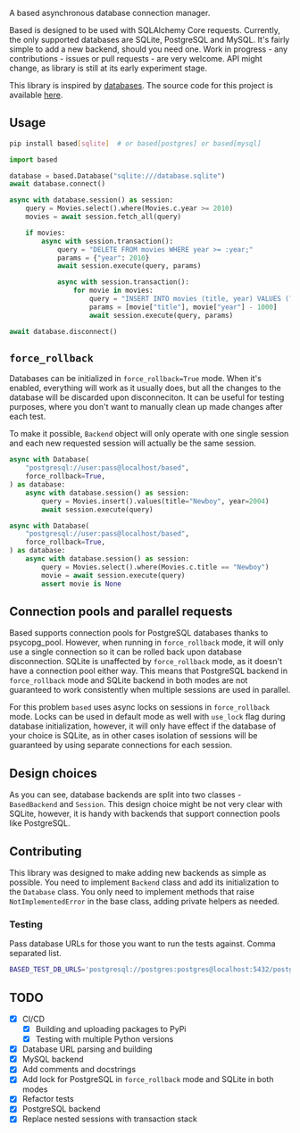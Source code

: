 A based asynchronous database connection manager.

Based is designed to be used with SQLAlchemy Core requests. Currently, the only
supported databases are SQLite, PostgreSQL and MySQL. It's fairly simple to add
a new backend, should you need one. Work in progress - any contributions -
issues or pull requests - are very welcome. API might change, as library is
still at its early experiment stage.

This library is inspired by [databases](https://github.com/encode/databases).
The source code for this project is available
[here](https://github.com/ansipunk/based).

## Usage

```bash
pip install based[sqlite]  # or based[postgres] or based[mysql]
```

```python
import based

database = based.Database("sqlite:///database.sqlite")
await database.connect()

async with database.session() as session:
    query = Movies.select().where(Movies.c.year >= 2010)
    movies = await session.fetch_all(query)

    if movies:
        async with session.transaction():
            query = "DELETE FROM movies WHERE year >= :year;"
            params = {"year": 2010}
            await session.execute(query, params)

            async with session.transaction():
                for movie in movies:
                    query = "INSERT INTO movies (title, year) VALUES (?, ?);"
                    params = [movie["title"], movie["year"] - 1000]
                    await session.execute(query, params)

await database.disconnect()
```

## `force_rollback`

Databases can be initialized in `force_rollback=True` mode. When it's enabled,
everything will work as it usually does, but all the changes to the database
will be discarded upon disconneciton. It can be useful for testing purposes,
where you don't want to manually clean up made changes after each test.

To make it possible, `Backend` object will only operate with one single session
and each new requested session will actually be the same session.

```python
async with Database(
	"postgresql://user:pass@localhost/based",
	force_rollback=True,
) as database:
	async with database.session() as session:
		query = Movies.insert().values(title="Newboy", year=2004)
		await session.execute(query)

async with Database(
	"postgresql://user:pass@localhost/based",
	force_rollback=True,
) as database:
	async with database.session() as session:
		query = Movies.select().where(Movies.c.title == "Newboy")
		movie = await session.execute(query)
		assert movie is None
```

## Connection pools and parallel requests

Based supports connection pools for PostgreSQL databases thanks to psycopg_pool.
However, when running in `force_rollback` mode, it will only use a single
connection so it can be rolled back upon database disconnection. SQLite is
unaffected by `force_rollback` mode, as it doesn't have a connection pool either
way. This means that PostgreSQL backend in `force_rollback` mode and SQLite
backend in both modes are not guaranteed to work consistently when multiple
sessions are used in parallel.

For this problem `based` uses async locks on sessions in `force_rollback` mode.
Locks can be used in default mode as well with `use_lock` flag during database
initialization, however, it will only have effect if the database of your choice
is SQLite, as in other cases isolation of sessions will be guaranteed by using
separate connections for each session.

## Design choices

As you can see, database backends are split into two classes - `BasedBackend`
and `Session`. This design choice might be not very clear with SQLite, however,
it is handy with backends that support connection pools like PostgreSQL.

## Contributing

This library was designed to make adding new backends as simple as possible. You
need to implement `Backend` class and add its initialization to the `Database`
class. You only need to implement methods that raise `NotImplementedError` in
the base class, adding private helpers as needed.

### Testing

Pass database URLs for those you want to run the tests against. Comma separated
list.

```bash
BASED_TEST_DB_URLS='postgresql://postgres:postgres@localhost:5432/postgres,mysql://root:mariadb@127.0.0.1:3306/mariadb' make test`
```

## TODO

- [x] CI/CD
  - [x] Building and uploading packages to PyPi
  - [x] Testing with multiple Python versions
- [x] Database URL parsing and building
- [x] MySQL backend
- [x] Add comments and docstrings
- [x] Add lock for PostgreSQL in `force_rollback` mode and SQLite in both modes
- [x] Refactor tests
- [x] PostgreSQL backend
- [x] Replace nested sessions with transaction stack
